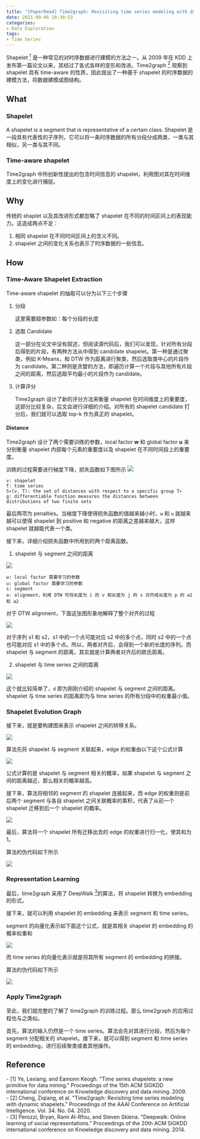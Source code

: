 ```yaml
---
title: "[PaperRead] Time2graph: Revisiting time series modeling with dynamic shapelets"
date: 2021-09-06 18:39:53
categories:
- Data Exploration
tags:
- Time Series
---
```


Shapelet [<sup>1</sup>](#shapelet) 是一种常见的对时序数据进行建模的方法之一。从 2009 年在 KDD 上发布第一篇论文以来，其经过了各式各样的变形和改进。Time2graph [<sup>2</sup>](#time2graph) 观察到 shapelet 具有 time-aware 的性质，因此提出了一种基于 shapelet 的时序数据的建模方法，将数据建模成图结构。
<!-- more -->

## What
### Shapelet
A shapelet is a segment that is representative of a certain class.
Shapelet 是一段具有代表性的子序列，它可以将一条时序数据的所有分段分成两类，一类与其相似，另一类与其不同。
### Time-aware shapelet
Time2graph 中所创新性提出的包含时间信息的 shapelet，利用图对其在时间维度上的变化进行捕捉。

## Why
传统的 shaplet 以及其改进形式都忽略了 shapelet 在不同的时间区间上的表现能力。这造成两点不足：
1. 相同 shapelet 在不同时间区间上的含义不同。
2. shapelet 之间的变化关系也表示了时序数据的一些信息。

## How
### Time-Aware Shapelet Extraction
Time-aware shapelet 的抽取可以分为以下三个步骤
1. 分段

    这里需要超参数如：每个分段的长度
2. 选取 Candidate

    这一部分在论文中没有叙述，但阅读源代码后，我们可以发现，针对所有分段后得到的片段，有两种方法从中得到 candidate shapelet。第一种是通过聚类，例如 K-Means，和 DTW 作为距离进行聚类，然后选取类中心的片段作为 candidate。第二种则是贪婪的方法，即遍历计算一个片段与其他所有片段之间的距离，然后选取平均最小的片段作为 candidate。
3. 计算评分

    Time2graph 设计了新的评分方法来衡量 shapelet 在时间维度上的重要度，这部分比较复杂，后文会进行详细的介绍。对所有的 shapelet candidate 打分后，我们就可以选取 top-k 作为真正的 shapelet。

#### Distance
Time2graph 设计了两个需要训练的参数，local factor **w** 和 global factor **u** 来分别衡量 shapelet 内部每个元素的重要度以及 shapelet 在不同时间段上的重要度。

训练的过程需要进行梯度下降，损失函数如下图所示
![](/assets/time2graph/loss_function.png)

```
v: shapelet
T: time series
S∗(v, T): the set of distances with respect to a specific group T∗
g: differentiable function measures the distances between distributions of two finite sets 
```
最后两项为 penalties。当梯度下降使得损失函数的值越来越小时，`w` 和 `u` 就越来越可以使得 shapelet 到 positive 和 negative 的距离之差越来越大，这样 shapelet 就越能代表一个类。

接下来，详细介绍损失函数中所用到的两个距离函数。

1. shapelet 与 segment 之间的距离

![](/assets/time2graph/dist_seg.png)

```
w: local factor 需要学习的参数
u: global factor 需要学习的参数
s: segment
a: alignment，利用 DTW 可将长度为 i 的 v 和长度为 j 的 s 对齐成长度为 p 的 a1 和 a2
```

对于 DTW alignment，下面这张图形象地解释了整个对齐的过程

![](/asset/time2graph/dtw.png)

对于序列 s1 和 s2，s1 中的一个点可能对应 s2 中的多个点，同时 s2 中的一个点也可能对应 s1 中的多个点。所以，两者对齐后，会得到一个新的长度的序列。而 shapelet 与 segment 的距离，其实就是计算两者对齐后的欧氏距离。

2. shapelet 与 time series 之间的距离

![](/asset/time2graph/dist_series.png)

这个就比较简单了，`d` 即为刚刚介绍的 shapelet 与 segment 之间的距离。shapelet 与 time series 的距离即为与 time series 的所有分段中的权重最小值。

### Shapelet Evolution Graph
接下来，就是要构建图来表示 shapelet 之间的转移关系。

![](/asset/time2graph/graph.png)

算法先将 shapelet 与 segment 关联起来，edge 的权重由以下这个公式计算

![](/asset/time2graph/edge_weight.png)

公式计算的是 shapelet 与 segment 相关的概率，如果 shapelet 与 segment 之间的距离越近，那么相关的概率越高。

接下来，算法将相邻的 segment 的 shapelet 连接起来，而 edge 的权重则是前后两个 segment 与各自 shapelet 之间关联概率的乘积，代表了从前一个 shapelet 迁移到后一个 shapelet 的概率。

![](/asset/time2graph/transition.png)

最后，算法将一个 shapelet 所有迁移出去的 edge 的权重进行归一化，使其和为 1。

算法的伪代码如下所示

![](/asset/time2graph/graph_algo.png)

### Representation Learning
最后，time2graph 采用了 DeepWalk [<sup>3</sup>](#deepwalk)的算法，将 shapelet 转换为 embedding 的形式。

接下来，就可以利用 shapelet 的 embedding 来表示 segment 和 time series。

segment 的向量化表示如下面这个公式，就是其相关 shapelet 的 embedding 的概率权重和

![](/asset/time2graph/segment.png)

而 time series 的向量化表示就是将其所有 segment 的 embedding 的拼接。

算法的伪代码如下所示

![](/asset/time2graph/representation.png)

### Apply Time2graph
至此，我们就完整的了解了 time2graph 的训练过程。那么 time2graph 的应用过程也与之类似。

首先，算法的输入仍然是一个 time series。算法会先对其进行分段，然后为每个 segment 分配相关的 shapelet。接下来，就可以得到 segment 和 time series 的 embedding，进行后续聚类或者其他操作。

## Reference
<div id="shapelet" />
- [1] Ye, Lexiang, and Eamonn Keogh. "Time series shapelets: a new primitive for data mining." Proceedings of the 15th ACM SIGKDD international conference on Knowledge discovery and data mining. 2009.

<div id="time2graph">
- [2] Cheng, Ziqiang, et al. "Time2graph: Revisiting time series modeling with dynamic shapelets." Proceedings of the AAAI Conference on Artificial Intelligence. Vol. 34. No. 04. 2020.

<div id="deepwalk">
- [3] Perozzi, Bryan, Rami Al-Rfou, and Steven Skiena. "Deepwalk: Online learning of social representations." Proceedings of the 20th ACM SIGKDD international conference on Knowledge discovery and data mining. 2014.